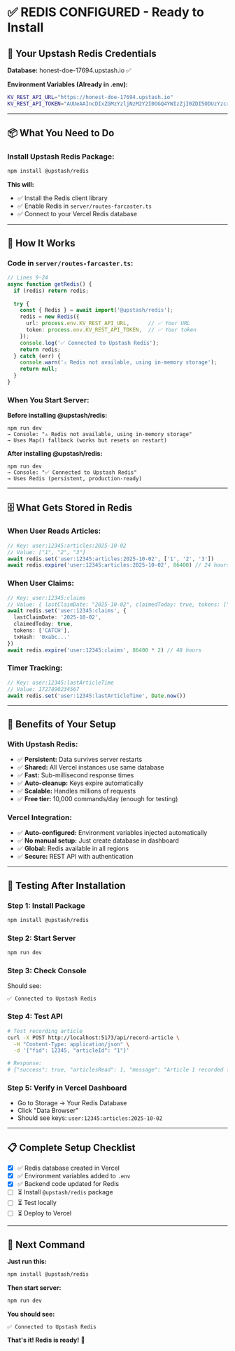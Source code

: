 # ✅ REDIS CONFIGURED - Ready to Install

## 🔴 Your Upstash Redis Credentials

**Database:** honest-doe-17694.upstash.io ✅

**Environment Variables (Already in .env):**
```bash
KV_REST_API_URL="https://honest-doe-17694.upstash.io"
KV_REST_API_TOKEN="AUUeAAIncDIxZGMzYzljNzM2Y2I0OGQ4YWIzZjI0ZDI5ODUzYzcxYXAyMTc2OTQ"
```

---

## 📦 What You Need to Do

### Install Upstash Redis Package:
```bash
npm install @upstash/redis
```

**This will:**
- ✅ Install the Redis client library
- ✅ Enable Redis in `server/routes-farcaster.ts`
- ✅ Connect to your Vercel Redis database

---

## 🔧 How It Works

### Code in `server/routes-farcaster.ts`:

```typescript
// Lines 9-24
async function getRedis() {
  if (redis) return redis;
  
  try {
    const { Redis } = await import('@upstash/redis');
    redis = new Redis({
      url: process.env.KV_REST_API_URL,      // ✅ Your URL
      token: process.env.KV_REST_API_TOKEN,  // ✅ Your token
    });
    console.log('✅ Connected to Upstash Redis');
    return redis;
  } catch (err) {
    console.warn('⚠️ Redis not available, using in-memory storage');
    return null;
  }
}
```

### When You Start Server:

**Before installing @upstash/redis:**
```
npm run dev
→ Console: "⚠️ Redis not available, using in-memory storage"
→ Uses Map() fallback (works but resets on restart)
```

**After installing @upstash/redis:**
```
npm run dev
→ Console: "✅ Connected to Upstash Redis"
→ Uses Redis (persistent, production-ready)
```

---

## 🗄️ What Gets Stored in Redis

### When User Reads Articles:
```typescript
// Key: user:12345:articles:2025-10-02
// Value: ["1", "2", "3"]
await redis.set('user:12345:articles:2025-10-02', ['1', '2', '3'])
await redis.expire('user:12345:articles:2025-10-02', 86400) // 24 hours
```

### When User Claims:
```typescript
// Key: user:12345:claims
// Value: { lastClaimDate: "2025-10-02", claimedToday: true, tokens: ["CATCH"], txHash: "0x..." }
await redis.set('user:12345:claims', {
  lastClaimDate: '2025-10-02',
  claimedToday: true,
  tokens: ['CATCH'],
  txHash: '0xabc...'
})
await redis.expire('user:12345:claims', 86400 * 2) // 48 hours
```

### Timer Tracking:
```typescript
// Key: user:12345:lastArticleTime
// Value: 1727890234567
await redis.set('user:12345:lastArticleTime', Date.now())
```

---

## 🎯 Benefits of Your Setup

### With Upstash Redis:
- ✅ **Persistent:** Data survives server restarts
- ✅ **Shared:** All Vercel instances use same database
- ✅ **Fast:** Sub-millisecond response times
- ✅ **Auto-cleanup:** Keys expire automatically
- ✅ **Scalable:** Handles millions of requests
- ✅ **Free tier:** 10,000 commands/day (enough for testing)

### Vercel Integration:
- ✅ **Auto-configured:** Environment variables injected automatically
- ✅ **No manual setup:** Just create database in dashboard
- ✅ **Global:** Redis available in all regions
- ✅ **Secure:** REST API with authentication

---

## 🧪 Testing After Installation

### Step 1: Install Package
```bash
npm install @upstash/redis
```

### Step 2: Start Server
```bash
npm run dev
```

### Step 3: Check Console
Should see:
```
✅ Connected to Upstash Redis
```

### Step 4: Test API
```bash
# Test recording article
curl -X POST http://localhost:5173/api/record-article \
  -H "Content-Type: application/json" \
  -d '{"fid": 12345, "articleId": "1"}'

# Response:
# {"success": true, "articlesRead": 1, "message": "Article 1 recorded for FID 12345"}
```

### Step 5: Verify in Vercel Dashboard
- Go to Storage → Your Redis Database
- Click "Data Browser"
- Should see keys: `user:12345:articles:2025-10-02`

---

## 📋 Complete Setup Checklist

- [x] ✅ Redis database created in Vercel
- [x] ✅ Environment variables added to `.env`
- [x] ✅ Backend code updated for Redis
- [ ] ⏳ Install `@upstash/redis` package
- [ ] ⏳ Test locally
- [ ] ⏳ Deploy to Vercel

---

## 🚀 Next Command

**Just run this:**
```bash
npm install @upstash/redis
```

**Then start server:**
```bash
npm run dev
```

**You should see:**
```
✅ Connected to Upstash Redis
```

**That's it! Redis is ready!** 🎉
